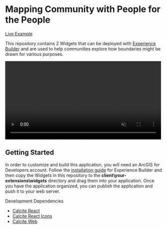 # Mapping Community with People for the People

[Live Example](https://jwmazzi.github.io/)

This repository contains 2 Widgets that can be deployed with 
[Experience Builder](https://developers.arcgis.com/experience-builder/guide/) and are used to help communities
explore how boundaries might be drawn for various purposes. 

<video muted controls height="250px">
    <source src="https://itsy-bitsy.io/pftp/guide.mp4" />
</video>

## Getting Started

In order to customize and build this application, you will need an ArcGIS for Developers account. Follow the [installation guide](https://developers.arcgis.com/experience-builder/guide/install-guide/) for Experience Builder and then copy the Widgets in this repository to the **client\your-extensions\widgets** directory and drag them into your application. Once you have the application organized, you can publish the application and push it to your web server.

Development Dependencies
- [Calcite React](https://calcite-react.netlify.app)
- [Calcite React Icons](https://calcite-react.netlify.app/icons)
- [Calcite Web](https://esri.github.io/calcite-web/documentation/#npm)
